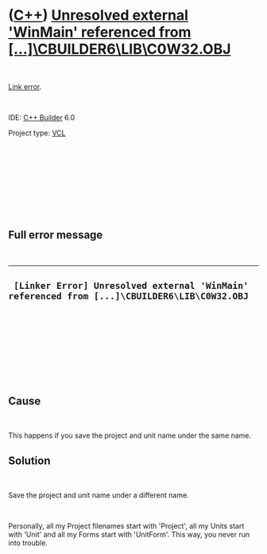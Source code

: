 
 

 

 

 

 

([C++](Cpp.md)) [Unresolved external 'WinMain' referenced from \[...\]\\CBUILDER6\\LIB\\C0W32.OBJ](CppLinkErrorUnresolvedExternalWinMain.md)
==============================================================================================================================================

 

[Link error](CppLinkError.md).

 

IDE: [C++ Builder](CppBuilder.md) 6.0

Project type: [VCL](CppVcl.md)

 

 

 

 

 

Full error message
------------------

 

  -----------------------------------------------------------------------------------------------
  ` [Linker Error] Unresolved external 'WinMain' referenced from [...]\CBUILDER6\LIB\C0W32.OBJ`
  -----------------------------------------------------------------------------------------------

 

 

 

 

 

Cause
-----

 

This happens if you save the project and unit name under the same name.

Solution
--------

 

Save the project and unit name under a different name.

 

Personally, all my Project filenames start with 'Project', all my Units
start with 'Unit' and all my Forms start with 'UnitForm'. This way, you
never run into trouble.

 

 

 

 

 

 

